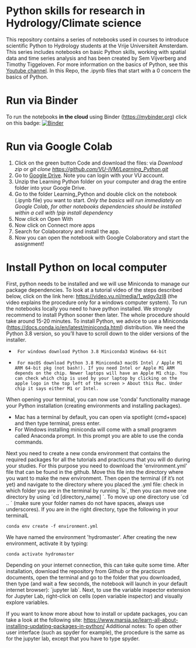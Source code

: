 # Python skills for research in Hydrology/Climate science

This repository contains a series of notebooks used in courses to introduce scientific Python to Hydrology students at the Vrije Universiteit Amsterdam. This series includes notebooks on basic Python skills, working with spatial data and time series analysis and has been created by Sem Vijverberg and Timothy Tiggeloven. For more information on the basics of Python, see this [Youtube channel](https://www.youtube.com/playlist?list=PL2fCZiDqOYYWvJSoIV9J3n-hlZIEoKEdu). In this Repo, the .ipynb files that start with a 0 concern the basics of Python. 


# Run via Binder

To run the notebooks **in the cloud** using Binder (https://mybinder.org) click on this badge:
[![Binder](https://mybinder.org/badge_logo.svg)](https://mybinder.org/v2/gh/VU-IVM/Learning_Python.git/master)

# Run via Google Colab

1. Click on the green button Code and download the files: via *Download zip* or *git clone https://github.com/VU-IVM/Learning_Python.git*
2. Go to [Google Drive](https://drive.google.com/?utm_source=nl&utm_medium=button&utm_campaign=web&utm_content=gotodrive&utm_term=appspagecarousel&usp=apps_start&urp=https%3A%2F%2Fwww.google.com%2F). Note you can login with your VU account.
3. Unzip the Learning Python folder on your computer and drag the entire folder into your Google Drive.
4. Go to the folder Learning_Python and double click on the notebook (.ipynb file) you want to start. *Only the basics will run immediately on Google Colab, for other notebooks dependencies should be installed within a cell with !pip install dependency*
5. Now click on Open With
6. Now click on Connect more apps
7. Search for Colaboratory and install the app.
8. Now you can open the notebook with Google Colaboratory and start the assignment!

# Install Python on local computer

First, python needs to be installed and we will use Miniconda to manage our package dependencies.
To look at a tutorial video of the steps described below, click on the link here: https://video.vu.nl/media/1_wdgv3zl8 (the video explains the procedure only for a windows computer system).
To run the notebooks locally you need to have python installed. We strongly recommend to install Python sooner then later. The whole procedure should take around 15-20 minutes. To install Python, we advice to use a Miniconda (https://docs.conda.io/en/latest/miniconda.html) distribution. We need the Python 3.8 version, so you’ll have to scroll down to the older versions of the installer.

-      For windows download Python 3.8 Miniconda3 Windows 64-bit
-      For macOS download Python 3.8 Miniconda3 macOS Intel / Apple M1 ARM 64-bit pkg (not bash!). If you need Intel or Apple M1 ARM depends on the chip. Newer laptops will have an Apple M1 chip. You can check which chip is used by your laptop by clicking on the apple logo in the top left of the screen > About this Mac. Under chip it says either M1 or Intel.

When opening your terminal, you can now use 'conda' functionality manage your Python installation (creating environments and installing packages). 

- Mac has a terminal by default, you can open via spotlight (cmd+space) and then type terminal, press enter. 
- For Windows installing miniconda will come with a small programm called Anaconda prompt. In this prompt you are able to use the conda commands.

Next you need to create a new conda environment that contains the required packages for all the tutorials and practicums that you will do during your studies. For this purpose you need to download the 'environment.yml' file that can be found in the github. Move this file into the directory where you want to make the new environment.
Then open the terminal (if it’s not yet) and navigate to the directory where you placed the .yml file: check in which folder you are in the terminal by running ´ls´, then you can move one directory by using ´cd [directory_name] ´. To move up one directory use ´cd .. ´ (make sure your folder names do not have spaces, always use underscores).
If you are in the right directory, type the following in your terminalL 

`conda env create -f environment.yml`

We have named the environment 'hydromaster'. After creating the new environment, activate it by typing: 

`conda activate hydromaster` 

Depending on your internet connection, this can take quite some time. After installation, download the repository from Github or the practicum documents, open the terminal and go to the folder that you downloaded, then type (and wait a few seconds, the notebook will launch in your default internet browser): ´jupyter lab´. Next, to use the variable inspector extension for Jupyter Lab, right-click on cells (open variable inspector) and visually explore variables.

If you want to know more about how to install or update packages, you can take a look at the following site: https://www.marsja.se/learn-all-about-installing-updating-packages-in-python/
Additional notes: To open other user interface (such as spyder for example), the procedure is the same as for the jupyter lab, except that you have to type spyder.
